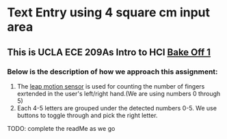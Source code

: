 # Text Entry using 4 square cm input area

## This is UCLA ECE 209As Intro to HCI [Bake Off 1](https://docs.google.com/document/d/19bWmqGldqR1P6aN4QhEY-IQBmL_pcCz_rYCATQQTzks/edit)
 
### Below is the description of how we approach this assignment:

1. The [leap motion sensor](https://www.leapmotion.com) is used for counting the number of fingers exrtended in the user's left/right hand.(We are using numbers 0 through 5)
2. Each 4-5 letters are grouped under the detected numbers 0-5. We use buttons to toggle through and pick the right letter.

TODO: complete the readMe as we go
    
